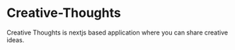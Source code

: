 # Creative-Thoughts
Creative Thoughts is nextjs based application where you can share creative ideas.
